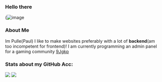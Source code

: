 ### Hello there


(![image](https://i.imgflip.com/5d46a3.jpg)

### About Me

Im Pulle(Paul)
I like to make websites preferably with a lot of **backend**(am too incompetent for frontend)!
I am currently programming an admin panel for a gaming community [9Jgkp](https://www.9jgkp.de)


### Stats about my GitHub Acc:

![](https://github.com/pulledev/github-stats-joink/blob/master/generated/overview.svg)
![](https://github.com/pulledev/github-stats-joink/blob/master/generated/languages.svg)
